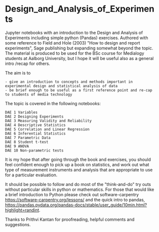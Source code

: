 # Design_and_Analysis_of_Experiments
Jupyter notebooks with an introduction to the Design and Analysis of Experiments including simple python (Pandas) exercises. 
Authored with some reference to Field and Hole (2003)  "How to design and report experiments", Sage publishing but expanding somewhat beyond the topic.
The material is produced to be used for the BSc course for Medialogy students at Aalborg University, but I hope it will be useful
also as a general intro /recap for others. 

The aim is to

    - give an introduction to concepts and methods important in experimental design and statistical analysis of data
    - be brief enough to be useful as a first reference point and re-cap to students of media technology

The topic is covered in the following notebooks:

    DAE 1 Variables
    DAE 2 Designing Experiments
    DAE 3 Measuring Validity and Reliability
    DAE 4 Descriptive Statistics
    DAE 5 Correlation and Linear Regression
    DAE 6 Inferential Statistics
    DAE 7 Parametric Data
    DAE 8 Student t-test
    DAE 9 ANOVA
    DAE 10 Non-parametric tests

It is my hope that after going through the book and exercises, you should feel confident enough to pick up a book on statistics, and work out what type of measurement instruments and analysis that are appropriate to use for a particular evaluation.  

It should be possible to follow and do most of the "think-and-do" try outs without particular skills in python or mathematics.
For those that would like a brief introduction to Python please check out software-carpentry https://software-carpentry.org/lessons/ and the quick intro to pandas, https://pandas.pydata.org/pandas-docs/stable/user_guide/10min.html?highlight=randint.

Thanks to Prithvi Kantan for proofreading, helpful comments and suggestions. 
